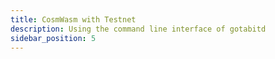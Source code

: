 ```yaml
---
title: CosmWasm with Testnet
description: Using the command line interface of gotabitd
sidebar_position: 5
---
```

